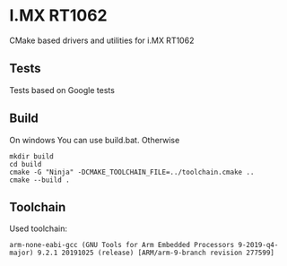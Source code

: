 # I.MX RT1062

CMake based drivers and utilities for i.MX RT1062

## Tests

Tests based on Google tests

## Build

On windows You can use build.bat. Otherwise

```
mkdir build
cd build
cmake -G "Ninja" -DCMAKE_TOOLCHAIN_FILE=../toolchain.cmake ..
cmake --build .
```

## Toolchain

Used toolchain:

```
arm-none-eabi-gcc (GNU Tools for Arm Embedded Processors 9-2019-q4-major) 9.2.1 20191025 (release) [ARM/arm-9-branch revision 277599]
```
